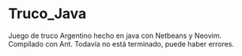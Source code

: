 # Truco_Java
Juego de truco Argentino hecho en java con Netbeans y Neovim. Compilado con Ant. Todavía no está terminado, puede haber errores.
